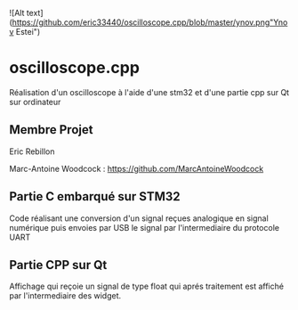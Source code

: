 ![Alt text](https://github.com/eric33440/oscilloscope.cpp/blob/master/ynov.png"Ynov Estei")

# oscilloscope.cpp
Réalisation d'un oscilloscope à l'aide d'une stm32 et d'une partie cpp sur Qt sur ordinateur


## Membre Projet

Eric Rebillon

Marc-Antoine Woodcock : https://github.com/MarcAntoineWoodcock

## Partie C embarqué sur STM32
Code réalisant une conversion d'un signal reçues analogique en signal numérique puis envoies par USB le signal par l'intermediaire du protocole UART

## Partie CPP sur Qt
Affichage qui reçoie un signal de type float qui aprés traitement est affiché par l'intermediaire des widget.

